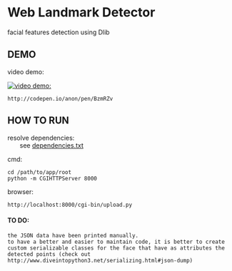 # Web Landmark Detector
facial features detection using Dlib

## DEMO
video demo:

[![video demo:](https://img.youtube.com/vi/urxJC8qsTow/0.jpg)](https://www.youtube.com/watch?v=urxJC8qsTow)

	http://codepen.io/anon/pen/BzmRZv

## HOW TO RUN
resolve dependencies:  
&nbsp;&nbsp;&nbsp;&nbsp;&nbsp;&nbsp; see [dependencies.txt](https://github.com/makerGeek/web-landmark-detection/blob/master/dependencies.txt)

cmd:

	cd /path/to/app/root
	python -m CGIHTTPServer 8000
browser:

	http://localhost:8000/cgi-bin/upload.py

#### TO DO:

	the JSON data have been printed manually.
	to have a better and easier to maintain code, it is better to create custom serializable classes for the face that have as attributes the detected points (check out http://www.diveintopython3.net/serializing.html#json-dump)
